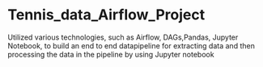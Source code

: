 # Tennis_data_Airflow_Project
Utilized various technologies, such as Airflow,  DAGs,Pandas,  Jupyter Notebook,  to build  an  end  to  end  datapipeline for extracting data and then processing the data in the pipeline by using Jupyter notebook
